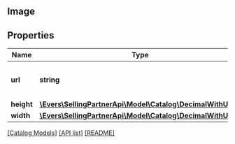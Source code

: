 ## Image

## Properties

Name | Type | Description | Notes
------------ | ------------- | ------------- | -------------
**url** | **string** | The image URL attribute of the item. | [optional]
**height** | [**\Evers\SellingPartnerApi\Model\Catalog\DecimalWithUnits**](DecimalWithUnits.md) |  | [optional]
**width** | [**\Evers\SellingPartnerApi\Model\Catalog\DecimalWithUnits**](DecimalWithUnits.md) |  | [optional]

[[Catalog Models]](../) [[API list]](../../Api) [[README]](../../../README.md)
